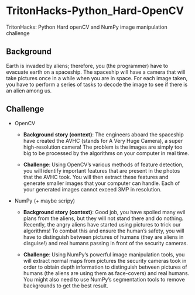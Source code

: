 # TritonHacks-Python_Hard-OpenCV
TritonHacks: Python Hard openCV and NumPy image manipulation challenge

## Background

Earth is invaded by aliens; therefore, you (the programmer) have to evacuate earth on a spaceship. The spaceship will have a camera that will take pictures 
once in a while when you are in space. For each image taken, you have to perform a series of tasks to decode the image to see if there is an alien among us.

## Challenge

- OpenCV

  - **Background story (context)**: The engineers aboard the spaceship have created the AVHC (stands for A Very Huge Camera), a super high-resolution camera! 
  The problem is the images are simply too big to be processed by the algorithms on your computer in real time.

  - **Challenge**: Using OpenCV’s various methods of feature detection, you will identify important features that are present in the photos that the AVHC took. 
  You will then extract these features and generate smaller images that your computer can handle. Each of your generated images cannot exceed 3MP in resolution.

- NumPy (+ maybe scripy)

  - **Background story (context)**: Good job, you have spoiled many evil plans from the aliens, but they will not stand there and do nothing. 
  Recently, the angry aliens have started using pictures to trick our algorithms! To combat this and ensure the human’s safety, 
  you will have to distinguish between pictures of humans (they are aliens in disguise!) and real humans passing in front of the security cameras.

  - **Challenge**: Using NumPy’s powerful image manipulation tools, you will extract normal maps from pictures the security cameras took in order to 
  obtain depth information to distinguish between pictures of humans (the aliens are using them as face-covers) and real humans. 
  You might also need to use NumPy’s segmentation tools to remove backgrounds to get the best result.
  
